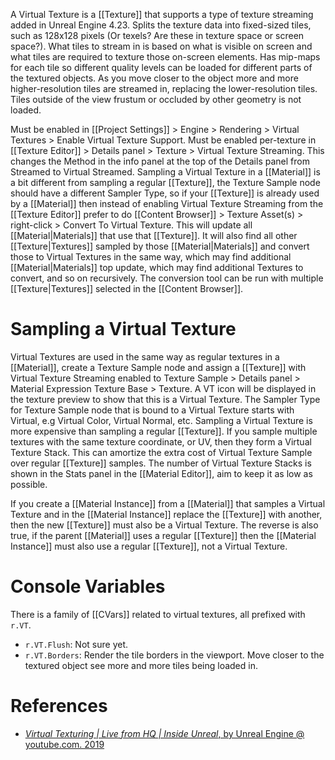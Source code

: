 A Virtual Texture is a [[Texture]] that supports a type of texture streaming added in Unreal Engine 4.23.
Splits the texture data into fixed-sized tiles, such as 128x128 pixels (Or texels? Are these in texture space or screen space?).
What tiles to stream in is based on what is visible on screen and what tiles are required to texture those on-screen elements.
Has mip-maps for each tile so different quality levels can be loaded for different parts of the textured objects.
As you move closer to the object more and more higher-resolution tiles are streamed in, replacing the lower-resolution tiles.
Tiles outside of the view frustum or occluded by other geometry is not loaded.

Must be enabled in [[Project Settings]] > Engine > Rendering > Virtual Textures > Enable Virtual Texture Support.
Must be enabled per-texture in [[Texture Editor]] > Details panel > Texture > Virtual Texture Streaming.
This changes the Method in the info panel at the top of the Details panel from Streamed to Virtual Streamed.
Sampling a Virtual Texture in a [[Material]] is a bit different from sampling a regular [[Texture]], the Texture Sample node should have a different Sampler Type, so if your [[Texture]] is already used by a [[Material]] then instead of enabling Virtual Texture Streaming from the [[Texture Editor]] prefer to do [[Content Browser]] > Texture Asset(s) > right-click > Convert To Virtual Texture.
This will update all [[Material|Materials]] that use that [[Texture]].
It will also find all other [[Texture|Textures]] sampled by those [[Material|Materials]] and convert those to Virtual Textures in the same way, which may find additional [[Material|Materials]] top update, which may find additional Textures to convert, and so on recursively.
The conversion tool can be run with multiple [[Texture|Textures]] selected in the [[Content Browser]].

# Sampling a Virtual Texture

Virtual Textures are used in the same way as regular textures in a [[Material]], create a Texture Sample node and assign a [[Texture]] with Virtual Texture Streaming enabled to Texture Sample > Details panel > Material Expression Texture Base > Texture.
A VT icon will be displayed in the texture preview to show that this is a Virtual Texture.
The Sampler Type for Texture Sample node that is bound to a Virtual Texture starts with Virtual, e.g Virtual Color, Virtual Normal, etc.
Sampling a Virtual Texture is more expensive than sampling a regular [[Texture]].
If you sample multiple textures with the same texture coordinate, or UV, then they form a Virtual Texture Stack.
This can amortize the extra cost of Virtual Texture Sample over regular [[Texture]] samples.
The number of Virtual Texture Stacks is shown in the Stats panel in the [[Material Editor]], aim to keep it as low as possible.

If you create a [[Material Instance]] from a [[Material]] that samples a Virtual Texture and in the [[Material Instance]] replace the [[Texture]] with another, then the new [[Texture]] must also be a Virtual Texture.
The reverse is also true, if the parent [[Material]] uses a regular [[Texture]] then the [[Material Instance]] must also use a regular [[Texture]], not a Virtual Texture.

# Console Variables

There is a family of [[CVars]] related to virtual textures, all prefixed with `r.VT`.
- `r.VT.Flush`: Not sure yet.
- `r.VT.Borders`: Render the tile borders in the viewport. Move closer to the textured object see more and more tiles being loaded in.


# References

- [_Virtual Texturing | Live from HQ | Inside Unreal_, by Unreal Engine @ youtube.com. 2019](https://www.youtube.com/watch?v=fhoZ2qMAfa4)

